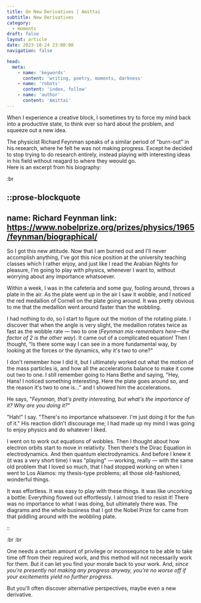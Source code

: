 ```yaml
---
title: On New Derivatives | Amittai
subtitle: New Derivatives
category:
  - moments
draft: false
layout: article
date: 2023-10-24 23:00:00
navigation: false

head:
  meta:
    - name: 'keywords'
      content: 'writing, poetry, moments, darkness'
    - name: 'robots'
      content: 'index, follow'
    - name: 'author'
      content: 'Amittai'
---
```


<!-- # Try taking time out to just play with your field for your own enjoyment -->
When I experience a creative block, I sometimes try to force my mind back
into a productive state, to think ever so hard about the problem,
and squeeze out a new idea.

The physicist Richard Feynman speaks of a similar period of "burn-out"
in his research, where he felt he was not making progress.
Except he decided to stop trying to do research entirely,
instead playing with interesting ideas in his field
without reagard to where they weould go.  
Here is an excerpt from his biography:

:br

::prose-blockquote
---
name: Richard Feynman
link: https://www.nobelprize.org/prizes/physics/1965/feynman/biographical/
---

So I got this new attitude.
Now that I am burned out and I'll never accomplish anything,
I've got this nice position at the university teaching classes which I rather enjoy,
and just like I read the Arabian Nights for pleasure,
I'm going to play with physics, whenever I want to,
without worrying about any importance whatsoever.

Within a week, I was in the cafeteria and some guy,
fooling around, throws a plate in the air.
As the plate went up in the air I saw it wobble,
and I noticed the red medallion of Cornell on the plate going around.
It was pretty obvious to me that the medallion went around faster than the wobbling.

I had nothing to do, so I start to figure out the motion of the rotating plate.
I discover that when the angle is very slight,
the medallion rotates twice as fast as the wobble rate &mdash; two to one
(_Feynman mis-remembers here&mdash;the factor of 2 is the other way_).
It came out of a complicated equation!
Then I thought, "Is there some way I can see in a more fundamental way,
by looking at the forces or the dynamics, why it's two to one?"

I don't remember how I did it,
but I ultimately worked out what the motion of the mass particles is,
and how all the accelerations balance to make it come out two to one.
I still remember going to Hans Bethe and saying,
"Hey, Hans! I noticed something interesting.
Here the plate goes around so, and the reason it's two to one is..."
and I showed him the accelerations.

He says, "_Feynman, that's pretty interesting, but what's the importance of it? Why are you doing it?_"

"Hah!" I say.
"There's no importance whatsoever.
I'm just doing it for the fun of it."
His reaction didn't discourage me;
I had made up my mind I was going to enjoy physics and do whatever I liked.

I went on to work out equations of wobbles.
Then I thought about how electron orbits start to move in relativity.
Then there's the Dirac Equation in electrodynamics. And then quantum electrodynamics.
And before I knew it (it was a very short time) I was "playing" &mdash;
working, really &mdash;
with the same old problem that I loved so much,
that I had stopped working on when I went to Los Alamos:
my thesis-type problems; all those old-fashioned, wonderful things.

It was effortless.
It was easy to play with these things.
It was like uncorking a bottle: Everything flowed out effortlessly.
I almost tried to resist it!
There was no importance to what I was doing, but ultimately there was.
The diagrams and the whole business that I got the Nobel Prize for
came from that piddling around with the wobbling plate.

::

:br
:br

One needs a certain amount of privilege or inconsequnce
to be able to take time off from their required work,
and this method will not necessarily work for them.
But it can let you find your morale back to your work.
And, _since you're presently not making any progress anyway,
you're no worse off if your excitements yield no further progress._

But you'll often discover alternative perspectives, maybe even a new derivative.
